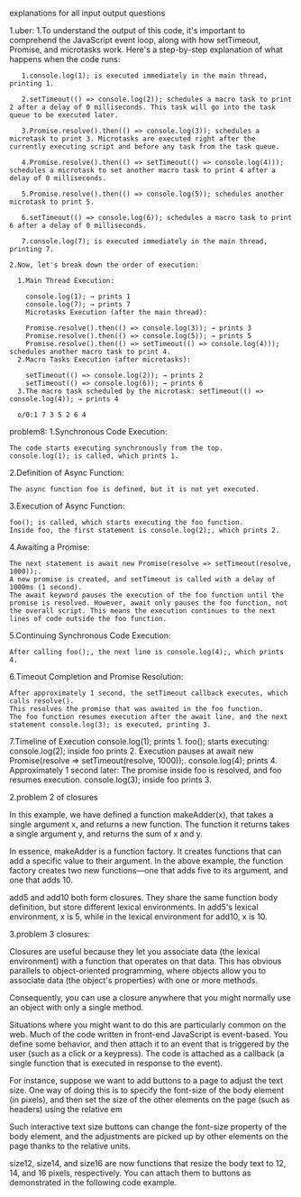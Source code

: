 explanations for all input output questions

1.uber:
    1.To understand the output of this code, it's important to comprehend the JavaScript event loop, along with how setTimeout, Promise, and microtasks work. Here's a step-by-step explanation of what happens when the code runs:

       1.console.log(1); is executed immediately in the main thread, printing 1.

       2.setTimeout(() => console.log(2)); schedules a macro task to print 2 after a delay of 0 milliseconds. This task will go into the task queue to be executed later.

       3.Promise.resolve().then(() => console.log(3)); schedules a microtask to print 3. Microtasks are executed right after the currently executing script and before any task from the task queue.

       4.Promise.resolve().then(() => setTimeout(() => console.log(4))); schedules a microtask to set another macro task to print 4 after a delay of 0 milliseconds.

       5.Promise.resolve().then(() => console.log(5)); schedules another microtask to print 5.

       6.setTimeout(() => console.log(6)); schedules a macro task to print 6 after a delay of 0 milliseconds.

       7.console.log(7); is executed immediately in the main thread, printing 7.

    2.Now, let's break down the order of execution:

      1.Main Thread Execution:

        console.log(1); → prints 1
        console.log(7); → prints 7
        Microtasks Execution (after the main thread):

        Promise.resolve().then(() => console.log(3)); → prints 3
        Promise.resolve().then(() => console.log(5)); → prints 5 
        Promise.resolve().then(() => setTimeout(() => console.log(4))); schedules another macro task to print 4.
      2.Macro Tasks Execution (after microtasks):

        setTimeout(() => console.log(2)); → prints 2
        setTimeout(() => console.log(6)); → prints 6
      3.The macro task scheduled by the microtask: setTimeout(() => console.log(4)); → prints 4

      o/0:1 7 3 5 2 6 4

problem8:
  1.Synchronous Code Execution:

    The code starts executing synchronously from the top.
    console.log(1); is called, which prints 1.
  2.Definition of Async Function:

    The async function foo is defined, but it is not yet executed.
  3.Execution of Async Function:

    foo(); is called, which starts executing the foo function.
    Inside foo, the first statement is console.log(2);, which prints 2.
  4.Awaiting a Promise:

    The next statement is await new Promise(resolve => setTimeout(resolve, 1000));.
    A new promise is created, and setTimeout is called with a delay of 1000ms (1 second).
    The await keyword pauses the execution of the foo function until the promise is resolved. However, await only pauses the foo function, not the overall script. This means the execution continues to the next lines of code outside the foo function.
  5.Continuing Synchronous Code Execution:

    After calling foo();, the next line is console.log(4);, which prints 4.
  6.Timeout Completion and Promise Resolution:

    After approximately 1 second, the setTimeout callback executes, which calls resolve().
    This resolves the promise that was awaited in the foo function.
    The foo function resumes execution after the await line, and the next statement console.log(3); is executed, printing 3.
  7.Timeline of Execution
    console.log(1); prints 1.
    foo(); starts executing:
    console.log(2); inside foo prints 2.
    Execution pauses at await new Promise(resolve => setTimeout(resolve, 1000));.
    console.log(4); prints 4.
    Approximately 1 second later:
    The promise inside foo is resolved, and foo resumes execution.
    console.log(3); inside foo prints 3.

2.problem 2 of closures

  In this example, we have defined a function makeAdder(x), that takes a single argument x, and returns a new function. The function it returns takes a single argument y, and returns the sum of x and y.

  In essence, makeAdder is a function factory. It creates functions that can add a specific value to their argument. In the above example, the function factory creates two new functions—one that adds five to its argument, and one that adds 10.

  add5 and add10 both form closures. They share the same function body definition, but store different lexical environments. In add5's lexical environment, x is 5, while in the lexical environment for add10, x is 10.

3.problem 3 closures:

Closures are useful because they let you associate data (the lexical environment) with a function that operates on that data. This has obvious parallels to object-oriented programming, where objects allow you to associate data (the object's properties) with one or more methods.

Consequently, you can use a closure anywhere that you might normally use an object with only a single method.

Situations where you might want to do this are particularly common on the web. Much of the code written in front-end JavaScript is event-based. You define some behavior, and then attach it to an event that is triggered by the user (such as a click or a keypress). The code is attached as a callback (a single function that is executed in response to the event).

For instance, suppose we want to add buttons to a page to adjust the text size. One way of doing this is to specify the font-size of the body element (in pixels), and then set the size of the other elements on the page (such as headers) using the relative em

Such interactive text size buttons can change the font-size property of the body element, and the adjustments are picked up by other elements on the page thanks to the relative units.

size12, size14, and size16 are now functions that resize the body text to 12, 14, and 16 pixels, respectively. You can attach them to buttons as demonstrated in the following code example.